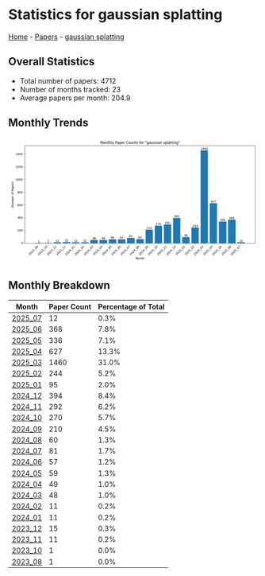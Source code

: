 # Statistics for gaussian splatting

[Home](https://arxcompass.github.io) - [Papers](https://arxcompass.github.io/papers) - [gaussian splatting](https://arxcompass.github.io/papers/gaussian_splatting)

## Overall Statistics

- Total number of papers: 4712
- Number of months tracked: 23
- Average papers per month: 204.9

## Monthly Trends

![Monthly Paper Counts](monthly_stats.png)

## Monthly Breakdown

| Month | Paper Count | Percentage of Total |
| --- | --- | --- |
| [2025_07](./2025_07/papers_1.md) | 12 | 0.3% |
| [2025_06](./2025_06/papers_1.md) | 368 | 7.8% |
| [2025_05](./2025_05/papers_1.md) | 336 | 7.1% |
| [2025_04](./2025_04/papers_1.md) | 627 | 13.3% |
| [2025_03](./2025_03/papers_1.md) | 1460 | 31.0% |
| [2025_02](./2025_02/papers_1.md) | 244 | 5.2% |
| [2025_01](./2025_01/papers_1.md) | 95 | 2.0% |
| [2024_12](./2024_12/papers_1.md) | 394 | 8.4% |
| [2024_11](./2024_11/papers_1.md) | 292 | 6.2% |
| [2024_10](./2024_10/papers_1.md) | 270 | 5.7% |
| [2024_09](./2024_09/papers_1.md) | 210 | 4.5% |
| [2024_08](./2024_08/papers_1.md) | 60 | 1.3% |
| [2024_07](./2024_07/papers_1.md) | 81 | 1.7% |
| [2024_06](./2024_06/papers_1.md) | 57 | 1.2% |
| [2024_05](./2024_05/papers_1.md) | 59 | 1.3% |
| [2024_04](./2024_04/papers_1.md) | 49 | 1.0% |
| [2024_03](./2024_03/papers_1.md) | 48 | 1.0% |
| [2024_02](./2024_02/papers_1.md) | 11 | 0.2% |
| [2024_01](./2024_01/papers_1.md) | 11 | 0.2% |
| [2023_12](./2023_12/papers_1.md) | 15 | 0.3% |
| [2023_11](./2023_11/papers_1.md) | 11 | 0.2% |
| [2023_10](./2023_10/papers_1.md) | 1 | 0.0% |
| [2023_08](./2023_08/papers_1.md) | 1 | 0.0% |
